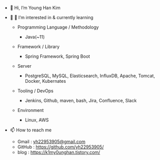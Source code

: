 - 👋 Hi, I’m Young Han Kim


- 👀 🌱 I’m interested in & currently learning

  - Programming Language / Methodology
    - Java(~11)

  - Framework / Library
    - Spring Framework, Spring Boot

  - Server
    - PostgreSQL, MySQL, Elasticsearch, InfluxDB, Apache, Tomcat, Docker, Kubernates

  - Tooling / DevOps
    - Jenkins, Github, maven, bash, Jira, Confluence, Slack

  - Environment
    - Linux, AWS
  

- 📫 How to reach me 

  - Gmail : yh22953905@gmail.com
  - GitHub : https://github.com/yh22953905/
  - blog : https://k1my0unghan.tistory.com/
